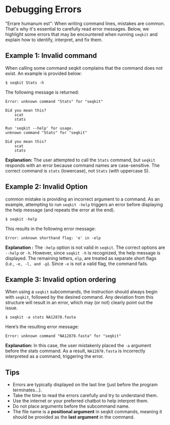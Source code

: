 <script> import Quiz from "components/Quiz.svelte"; import Execute from "components/Execute.svelte"; </script> 

# Debugging Errors

"Errare humanum est": When writing command lines, mistakes are common. That's why it's essential to carefully read error messages.
Below, we highlight some errors that may be encountered when running `seqkit` and explain how to identify, interpret, and fix them.

## Example 1: Invalid command

When calling some command seqkit complains that the command does not exist. An example is provided below:

```
$ seqkit Stats -h
```

The following message is returned:

```
Error: unknown command "Stats" for "seqkit"

Did you mean this?
	scat
	stats

Run 'seqkit --help' for usage.
unknown command "Stats" for "seqkit"

Did you mean this?
	scat
	stats
```

**Explanation:**  The user attempted to call the `Stats` command, but `seqkit` responds with an error because command names are case-sensitive. The correct command is `stats` (lowercase), not `Stats` (with uppercase S).

## Example 2: Invalid Option

 common mistake is providing an incorrect argument to a command. As an example, attempting to run `seqkit -help` triggers an error before displaying the help message (and repeats the error at the end).

```
$ seqkit -help
```

This results in the following error message:

```
Error: unknown shorthand flag: 'e' in -elp
```

**Explanation :** The `-help` option is not valid in `seqkit`. The correct options are `--help` or `-h`. However, since `seqkit -h` is recognized, the help message is displayed. The remaining letters, `elp`, are treated as separate short flags (*i.e.*, `-e, -l, and -p`). Since `-e` is not a valid flag, the command fails.

## Example 3: Invalid option ordering

When using a `seqkit` subcommands, the instruction should always begin with `seqkit`, followed by the desired command. Any deviation from this structure will result in an error, which may (or not) clearly point out the issue.

```
$ seqkit -a stats NA12878.fasta
```

Here’s the resulting error message:

```
Error: unknown command "NA12878.fasta" for "seqkit"
```

**Explanation:**  In this case, the user mistakenly placed the `-a` argument before the stats command. As a result, `NA12878.fasta` is incorrectly interpreted as a command, triggering the error.


## Tips

- Errors are typically displayed on the last line (just before the program terminates…).
- Take the time to read the errors carefully and try to understand them.
- Use the internet or your preferred chatbot to help interpret them.
- Do not place arguments before the subcommand name.
- The file name is a **positional argument** in seqkit commands, meaning it should be provided as the **last argument** in the command.


